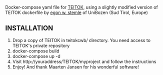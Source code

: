 Docker-compose yaml file for [TEITOK](http://www.teitok.org/index.php?action=help), using a slightly modified version of TEITOK dockerfile by [egon w. stemle](https://gitlab.inf.unibz.it/commul/docker/teitok) of UniBozen (Sud Tirol, Europe) 

## INSTALLATION
1. Drop a copy of TEITOK in teitokcwb/ directory. You need access to TEITOK's private repository
2. docker-compose build
3. docker-compose up -d
4. Visit http://youraddress/TEITOK/myproject and follow the instructions
5. Enjoy! And thank Maarten Jansen for his wonderful software!
